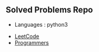 ## Solved Problems Repo
  - Languages : python3
  + [LeetCode](https://github.com/injae97/Algorithm/tree/master/LeetCode)
  + [Programmers](https://github.com/injae97/Algorithm/tree/master/Programmers)